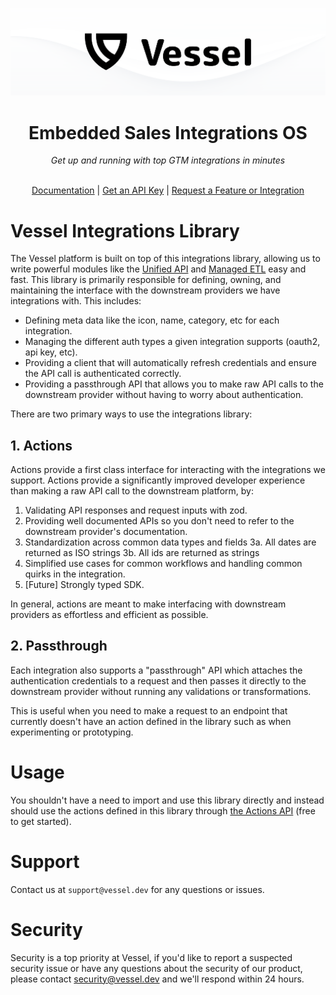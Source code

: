 ![Title image of Vessel](assets/images/title-image.png)

<h1 align="center">
Embedded Sales Integrations OS
</h1>

<div align="center">
<i>Get up and running with top GTM integrations in minutes</i>
</div>

<p align="center">
  <br/>
    <a href="https://docs.vessel.dev">Documentation</a>
    |
    <a href="https://vessel.dev">Get an API Key</a>
    |
    <a href="https://vesselapi.canny.io/">Request a Feature or Integration</a>
</p>

# Vessel Integrations Library

The Vessel platform is built on top of this integrations library, allowing us to write powerful modules like the [Unified API]() and [Managed ETL]() easy and fast. This library is primarily responsible for defining, owning, and maintaining the interface with the downstream providers we have integrations with. This includes:

- Defining meta data like the icon, name, category, etc for each integration.
- Managing the different auth types a given integration supports (oauth2, api key, etc).
- Providing a client that will automatically refresh credentials and ensure the API call is authenticated correctly.
- Providing a passthrough API that allows you to make raw API calls to the downstream provider without having to worry about authentication.

There are two primary ways to use the integrations library:

## 1. Actions

Actions provide a first class interface for interacting with the integrations we support. Actions provide a significantly improved developer experience than making a raw API call to the downstream platform, by:

1. Validating API responses and request inputs with zod.
2. Providing well documented APIs so you don't need to refer to the downstream provider's documentation.
3. Standardization across common data types and fields
   3a. All dates are returned as ISO strings
   3b. All ids are returned as strings
4. Simplified use cases for common workflows and handling common quirks in the integration.
5. [Future] Strongly typed SDK.

In general, actions are meant to make interfacing with downstream providers as effortless and efficient as possible.

## 2. Passthrough

Each integration also supports a "passthrough" API which attaches the authentication credentials to a request and then passes it directly to the downstream provider without running any validations or transformations.

This is useful when you need to make a request to an endpoint that currently doesn't have an action defined in the library such as when experimenting or prototyping.

# Usage

You shouldn't have a need to import and use this library directly and instead should use the actions defined in this library through [the Actions API](https://docs.vessel.land) (free to get started).

# Support

Contact us at `support@vessel.dev` for any questions or issues.

# Security

Security is a top priority at Vessel, if you'd like to report a suspected security issue or have any questions about the security of our product, please contact security@vessel.dev and we'll respond within 24 hours.

```

```
